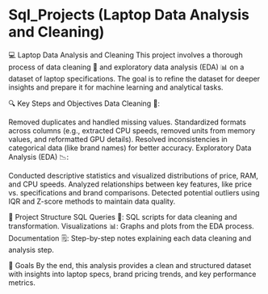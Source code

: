 # Sql_Projects (Laptop Data Analysis and Cleaning)

💻 Laptop Data Analysis and Cleaning
This project involves a thorough process of data cleaning 🧼 and exploratory data analysis (EDA) 📊 on a dataset of laptop specifications. The goal is to refine the dataset for deeper insights and prepare it for machine learning and analytical tasks.

🔍 Key Steps and Objectives
Data Cleaning 🧹:

Removed duplicates and handled missing values.
Standardized formats across columns (e.g., extracted CPU speeds, removed units from memory values, and reformatted GPU details).
Resolved inconsistencies in categorical data (like brand names) for better accuracy.
Exploratory Data Analysis (EDA) 📉:

Conducted descriptive statistics and visualized distributions of price, RAM, and CPU speeds.
Analyzed relationships between key features, like price vs. specifications and brand comparisons.
Detected potential outliers using IQR and Z-score methods to maintain data quality.

📂 Project Structure
SQL Queries 📝: SQL scripts for data cleaning and transformation.
Visualizations 📊: Graphs and plots from the EDA process.
Documentation 🗒️: Step-by-step notes explaining each data cleaning and analysis step.

🎯 Goals
By the end, this analysis provides a clean and structured dataset with insights into laptop specs, brand pricing trends, and key performance metrics.
